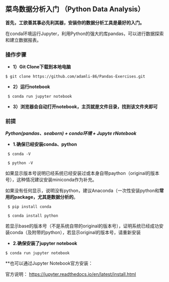 
 
## 菜鸟数据分析入门 （Python Data Analysis）

 
 
**首先，工欲善其事必先利其器，安装你的数据分析工具是最好的入门。**

在conda环境运行Jupyter，利用Python的强大的库pandas，可以进行数据探索和建立数据报表。 


 
 
### 操作步骤 

* **1）Git Clone下载到本地电脑**

`
 $ git clone https://github.com/adamli-86/Pandas-Exercises.git
`

* **2）运行notebook**

` 
 $ conda run jupyter notebook 
`

* **3）浏览器会自动打开notebook，主页就是文件目录，找到该文件夹即可**
 
### 前提 
***Python(pandas、seaborn) + conda环境 + Jupyte rNotebook*** 
+ **1.确保已经安装conda、python**
```
 $ conda -V

 $ python -V
``` 
如果显示版本号说明已经系统已经安装过或本身自带paython（original的版本号），这种情况建议安装miniconda作为补充。

如果没有任何显示，说明没有python，建议Anaconda（一次性安装python和**常用的package，尤其是数据分析的**。
```
 $ pip install conda

 $ conda install python
``` 
若显示base的版本号（不是系统自带的original的版本号），证明系统已经成功安装conda（及附带的python），若显示original的版本号，请重新安装

+ **2.确保安装了jupyter notebook**

`
$ conda run jupyter notebook
`

**也可以通过Jupyter Notebook官方安装：


官方说明： https://jupyter.readthedocs.io/en/latest/install.html 


